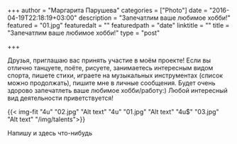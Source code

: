 +++
author = "Маргарита Парушева"
categories = ["Photo"]
date = "2016-04-19T22:18:19+03:00"
description = "Запечатлим ваше любимое хобби!"
featured = "01.jpg"
featuredalt = ""
featuredpath = "date"
linktitle = ""
title = "Запечатлим ваше любимое хобби!"
type = "post"

+++

Друзья, приглашаю вас принять участие в моём проекте! 
Если вы отлично танцуете, поёте, рисуете, занимаетесь интересным видом спорта, пишете стихи, играете на музыкальных инструментах (список можно продолжать), пишите мне в личные сообщения. Будет очень здорово запечатлеть ваше любимое хобби/работу:) Любой интересный вид деятельности приветствуется!

{{< img-fit
    "4u" "02.jpg" "Alt text"
    "4u" "01.jpg" "Alt text"
    "4u$" "03.jpg" "Alt text"
     "/img/talents">}}

Напишу и здесь что-нибудь
